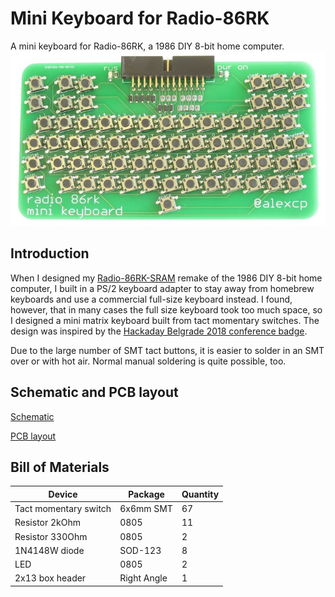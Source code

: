 # Mini Keyboard for Radio-86RK

A mini keyboard for Radio-86RK, a 1986 DIY 8-bit home computer.
![Radio-86RK Mini Keyboard](images/RK86-mini-keyboard.jpg)

## Introduction

When I designed my [Radio-86RK-SRAM](https://github.com/mac2rk/Radio-86RK-SRAM) remake of the 1986 DIY 8-bit home computer, I built in a PS/2 keyboard adapter to stay away from homebrew keyboards and use a commercial full-size keyboard instead. I found, however, that in many cases the full size keyboard took too much space, so I designed a mini matrix keyboard built from tact momentary switches. The design was inspired by the [Hackaday Belgrade 2018 conference badge](https://hackaday.com/2018/05/15/retro-computer-badge-for-hackaday-belgrade-has-everything-you-wished-for-back-in-the-day/).

Due to the large number of SMT tact buttons, it is easier to solder in an SMT over or with hot air. Normal manual soldering is quite possible, too.

## Schematic and PCB layout
[Schematic](Eagle/rk86-kbd-schematic.pdf)

[PCB layout](Eagle/rk86-kbd-silk.pdf)

## Bill of Materials

Device                | Package   | Quantity
--------------------- | --------- | -------
Tact momentary switch | 6x6mm SMT | 67
Resistor 2kOhm        | 0805      | 11
Resistor 330Ohm       | 0805      | 2
1N4148W diode         | SOD-123   | 8
LED                   | 0805      | 2
2x13 box header       | Right Angle | 1
